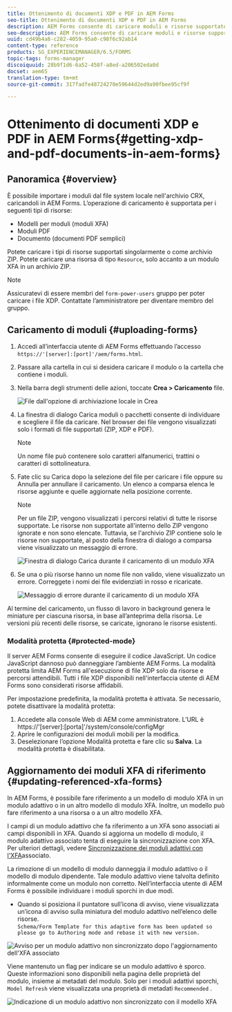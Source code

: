 ```yaml
---
title: Ottenimento di documenti XDP e PDF in AEM Forms
seo-title: Ottenimento di documenti XDP e PDF in AEM Forms
description: AEM Forms consente di caricare moduli e risorse supportate da utilizzare con i moduli adattivi. È inoltre possibile caricare in massa moduli e risorse correlate come file ZIP.
seo-description: AEM Forms consente di caricare moduli e risorse supportate da utilizzare con i moduli adattivi. È inoltre possibile caricare in massa moduli e risorse correlate come file ZIP.
uuid: cd49b4a8-c282-4059-95a0-c98f6c92ab14
content-type: reference
products: SG_EXPERIENCEMANAGER/6.5/FORMS
topic-tags: forms-manager
discoiquuid: 28b9f1d6-6a52-458f-a8ed-a206502eda0d
docset: aem65
translation-type: tm+mt
source-git-commit: 317fadfe48724270e59644d2ed9a90fbee95cf9f

---
```



# Ottenimento di documenti XDP e PDF in AEM Forms{#getting-xdp-and-pdf-documents-in-aem-forms}

## Panoramica {#overview}

È possibile importare i moduli dal file system locale nell&#39;archivio CRX, caricandoli in AEM Forms. L’operazione di caricamento è supportata per i seguenti tipi di risorse:

* Modelli per moduli (moduli XFA)
* Moduli PDF
* Documento (documenti PDF semplici)

Potete caricare i tipi di risorse supportati singolarmente o come archivio ZIP. Potete caricare una risorsa di tipo `Resource`, solo accanto a un modulo XFA in un archivio ZIP.

>[!NOTE]
>
>Assicuratevi di essere membri del `form-power-users` gruppo per poter caricare i file XDP. Contattate l’amministratore per diventare membro del gruppo.

## Caricamento di moduli {#uploading-forms}

1. Accedi all’interfaccia utente di AEM Forms effettuando l’accesso `https://'[server]:[port]'/aem/forms.html`.
1. Passare alla cartella in cui si desidera caricare il modulo o la cartella che contiene i moduli.
1. Nella barra degli strumenti delle azioni, toccate **Crea > Caricamento** file.

   ![File dall&#39;opzione di archiviazione locale in Crea](assets/step.png)

1. La finestra di dialogo Carica moduli o pacchetti consente di individuare e scegliere il file da caricare. Nel browser dei file vengono visualizzati solo i formati di file supportati (ZIP, XDP e PDF).

   >[!NOTE]
   >
   >Un nome file può contenere solo caratteri alfanumerici, trattini o caratteri di sottolineatura.

1. Fate clic su Carica dopo la selezione del file per caricare i file oppure su Annulla per annullare il caricamento. Un elenco a comparsa elenca le risorse aggiunte e quelle aggiornate nella posizione corrente.

   >[!NOTE]
   >
   >Per un file ZIP, vengono visualizzati i percorsi relativi di tutte le risorse supportate. Le risorse non supportate all&#39;interno dello ZIP vengono ignorate e non sono elencate. Tuttavia, se l&#39;archivio ZIP contiene solo le risorse non supportate, al posto della finestra di dialogo a comparsa viene visualizzato un messaggio di errore.

   ![Finestra di dialogo Carica durante il caricamento di un modulo XFA](assets/upload-scr.png)

1. Se una o più risorse hanno un nome file non valido, viene visualizzato un errore. Correggete i nomi dei file evidenziati in rosso e ricaricate.

   ![Messaggio di errore durante il caricamento di un modulo XFA](assets/upload-scr-err.png)

Al termine del caricamento, un flusso di lavoro in background genera le miniature per ciascuna risorsa, in base all’anteprima della risorsa. Le versioni più recenti delle risorse, se caricate, ignorano le risorse esistenti.

### Modalità protetta {#protected-mode}

Il server AEM Forms consente di eseguire il codice JavaScript. Un codice JavaScript dannoso può danneggiare l’ambiente AEM Forms. La modalità protetta limita AEM Forms all&#39;esecuzione di file XDP solo da risorse e percorsi attendibili. Tutti i file XDP disponibili nell&#39;interfaccia utente di AEM Forms sono considerati risorse affidabili.

Per impostazione predefinita, la modalità protetta è attivata. Se necessario, potete disattivare la modalità protetta:

1. Accedete alla console Web di AEM come amministratore. L’URL è https://&#39;[server]:[porta]&#39;/system/console/configMgr
1. Aprire le configurazioni dei moduli mobili per la modifica.
1. Deselezionare l’opzione Modalità protetta e fare clic su **Salva**. La modalità protetta è disabilitata.

## Aggiornamento dei moduli XFA di riferimento {#updating-referenced-xfa-forms}

In AEM Forms, è possibile fare riferimento a un modello di modulo XFA in un modulo adattivo o in un altro modello di modulo XFA. Inoltre, un modello può fare riferimento a una risorsa o a un altro modello XFA.

I campi di un modulo adattivo che fa riferimento a un XFA sono associati ai campi disponibili in XFA. Quando si aggiorna un modello di modulo, il modulo adattivo associato tenta di eseguire la sincronizzazione con XFA. Per ulteriori dettagli, vedere [Sincronizzazione dei moduli adattivi con l&#39;XFA](../../forms/using/synchronizing-adaptive-forms-xfa.md)associato.

La rimozione di un modello di modulo danneggia il modulo adattivo o il modello di modulo dipendente. Tale modulo adattivo viene talvolta definito informalmente come un modulo non corretto. Nell’interfaccia utente di AEM Forms è possibile individuare i moduli sporchi in due modi.

* Quando si posiziona il puntatore sull’icona di avviso, viene visualizzata un’icona di avviso sulla miniatura del modulo adattivo nell’elenco delle risorse.\
   `Schema/Form Template for this adaptive form has been updated so please go to Authoring mode and rebase it with new version.`

![Avviso per un modulo adattivo non sincronizzato dopo l&#39;aggiornamento dell&#39;XFA associato](assets/dirtyaf.png)

Viene mantenuto un flag per indicare se un modulo adattivo è sporco. Queste informazioni sono disponibili nella pagina delle proprietà del modulo, insieme ai metadati del modulo. Solo per i moduli adattivi sporchi, `Model Refresh` viene visualizzata una proprietà di metadati `Recommended` .

![Indicazione di un modulo adattivo non sincronizzato con il modello XFA](assets/model-refresh.png)

